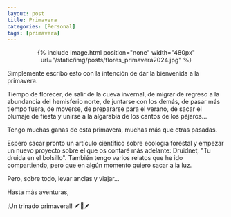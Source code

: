 ```yaml
---
layout: post
title: Primavera
categories: [Personal]
tags: [primavera]
---
```


<center>
{% include image.html position="none" width="480px" url="/static/img/posts/flores_primavera2024.jpg" %}
</center>

Simplemente escribo esto con la intención de dar la bienvenida a la primavera.

Tiempo de florecer, de salir de la cueva invernal, de migrar de regreso a la abundancia del hemisferio norte, de juntarse con los demás, de pasar más tiempo fuera, de moverse, de prepararse para el verano, de sacar el plumaje de fiesta y unirse a la algarabía de los cantos de los pájaros...

Tengo muchas ganas de esta primavera, muchas más que otras pasadas.

Espero sacar pronto un artículo científico sobre ecología forestal y empezar un nuevo proyecto sobre el que os contaré más adelante: Druidnet, "Tu druida en el bolsillo". También tengo varios relatos que he ido compartiendo, pero que en algún momento quiero sacar a la luz.

Pero, sobre todo, levar anclas y viajar...

Hasta más aventuras,

¡Un trinado primaveral! 🪶🦚🪶

